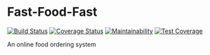 # Fast-Food-Fast

[![Build Status](https://travis-ci.org/nwashangai/Fast-Food-Fast.svg?branch=develop)](https://travis-ci.org/nwashangai/Fast-Food-Fast)
[![Coverage Status](https://coveralls.io/repos/github/nwashangai/Fast-Food-Fast/badge.svg?branch=develop)](https://coveralls.io/github/nwashangai/Fast-Food-Fast?branch=develop)
[![Maintainability](https://api.codeclimate.com/v1/badges/98711084676949674c5c/maintainability)](https://codeclimate.com/github/nwashangai/Fast-Food-Fast/maintainability)
[![Test Coverage](https://api.codeclimate.com/v1/badges/98711084676949674c5c/test_coverage)](https://codeclimate.com/github/nwashangai/Fast-Food-Fast/test_coverage)

An online food ordering system
